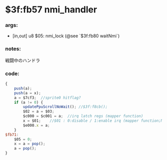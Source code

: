 ﻿
# $3f:fb57 nmi_handler


### args:
-	[in,out] u8 $05: nmi_lock (@see `$3f:fb80 waitNmi`)

### notes:
戦闘中のハンドラ

### code:
```js
{
	push(a);
	push(a = x);
	a = $7cf3;	//sprite0 hitflag?
	if (a != 0) {
		updatePpuScrollNoWait(); //$3f:f8cb();
		$02 = a = $03;
		$c000 = $c001 = a;	//irq latch regs (mapper function)
		x = $01;	//$01 : 0:disable / 1:enable irq (mapper function;MMC3)
		$e000.x = a;
	}
$fb71:
	$05 = 0;
	x = a = pop();
	a = pop();
}
```



